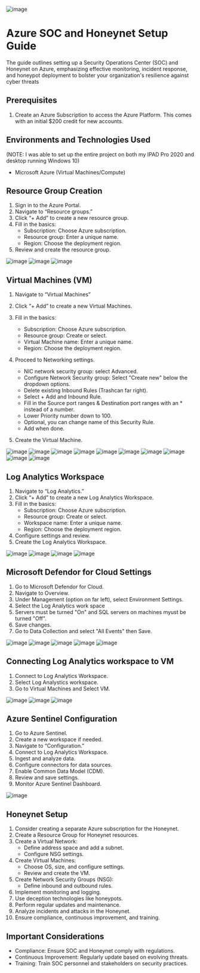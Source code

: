 ![image](https://github.com/Richan21/How-to-Implement-a-SOC-in-AZURE/assets/153684298/84cb0c29-1786-4e7b-9342-860a3b4dde9d)

<h1>Azure SOC and Honeynet Setup Guide</h1>
The guide outlines setting up a Security Operations Center (SOC) and Honeynet on Azure, emphasizing effective monitoring, incident response, and honeypot deployment to bolster your organization's resilience against cyber threats <br />


## Prerequisites
1. Create an Azure Subscription to access the Azure Platform. This comes with an initial $200 credit for new accounts.

<h2>Environments and Technologies Used</h2>
(NOTE: I was able to set up the entire project on both my IPAD Pro 2020 and desktop running Windows 10)

- Microsoft Azure (Virtual Machines/Compute)

## Resource Group Creation
1. Sign in to the Azure Portal.
2. Navigate to “Resource groups.”
3. Click “+ Add” to create a new resource group.
4. Fill in the basics:
   - Subscription: Choose Azure subscription.
   - Resource group: Enter a unique name.
   - Region: Choose the deployment region.
5. Review and create the resource group.

![image](https://github.com/Richan21/How-to-Implement-a-SOC-in-AZURE/assets/153684298/793d928e-f636-43bc-8f46-b61191a2fe94)
![image](https://github.com/Richan21/How-to-Implement-a-SOC-in-AZURE/assets/153684298/8208fb19-952d-4345-bc71-26c79d74b0b7)
![image](https://github.com/Richan21/How-to-Implement-a-SOC-in-AZURE/assets/153684298/0fd5d018-52c9-45fa-91b1-4dd2d4c805d7)

## Virtual Machines (VM)
1. Navigate to “Virtual Machines”
2. Click “+ Add” to create a new Virtual Machines.
3. Fill in the basics:
   - Subscription: Choose Azure subscription.
   - Resource group: Create or select.
   - Virtual Machine name: Enter a unique name.
   - Region: Choose the deployment region.
4. Proceed to Networking settings.
   - NIC network security group: select Advanced.
   - Configure Network Security group: Select "Create new" below the dropdown options.
   - Delete existing Inbound Rules (Trashcan far right).
   - Select + Add and Inbound Rule.
   - Fill in the Source port ranges & Destination port ranges with an * instead of a number.
   - Lower Priority number down to 100.
   - Optional, you can change name of this Security Rule.
   - Add when done.

6. Create the Virtual Machine.

![image](https://github.com/Richan21/How-to-Implement-a-SOC-in-AZURE/assets/153684298/3a2baf83-9253-4cda-810c-638bb234791c)
![image](https://github.com/Richan21/How-to-Implement-a-SOC-in-AZURE/assets/153684298/6f0ceddc-a6a9-4575-b856-4761ed5a5ea0)
![image](https://github.com/Richan21/How-to-Implement-a-SOC-in-AZURE/assets/153684298/86d47af9-28ed-4f5e-8a35-af6967915736)
![image](https://github.com/Richan21/How-to-Implement-a-SOC-in-AZURE/assets/153684298/4505eace-ef7c-4703-815b-c5d8927406b2)
![image](https://github.com/Richan21/How-to-Implement-a-SOC-in-AZURE/assets/153684298/81930f28-3ebc-4551-894c-2ba4fa4f226a)
![image](https://github.com/Richan21/How-to-Implement-a-SOC-in-AZURE/assets/153684298/c4060068-a848-4705-a1b9-0495f836ba52)
![image](https://github.com/Richan21/How-to-Implement-a-SOC-in-AZURE/assets/153684298/7f8d09d8-ae39-4857-8386-21217fe34bc3)
![image](https://github.com/Richan21/How-to-Implement-a-SOC-in-AZURE/assets/153684298/fd8438d9-4263-4ac5-b0d2-df5c205972dc)
![image](https://github.com/Richan21/How-to-Implement-a-SOC-in-AZURE/assets/153684298/d023c5c1-b66f-4317-ba99-851b2891776f)
![image](https://github.com/Richan21/How-to-Implement-a-SOC-in-AZURE/assets/153684298/726c6b5a-c4dc-4e49-ab78-d130428e5d8c)


## Log Analytics Workspace
1. Navigate to “Log Analytics.”
2. Click “+ Add” to create a new Log Analytics Workspace.
3. Fill in the basics:
   - Subscription: Choose Azure subscription.
   - Resource group: Create or select.
   - Workspace name: Enter a unique name.
   - Region: Choose the deployment region.
4. Configure settings and review.
5. Create the Log Analytics Workspace.

![image](https://github.com/Richan21/How-to-Implement-a-SOC-in-AZURE/assets/153684298/c7540f6b-20c0-45fa-8173-7dbea2264f6e)
![image](https://github.com/Richan21/How-to-Implement-a-SOC-in-AZURE/assets/153684298/79f3c74f-d429-4984-a217-1bee30d4b40e)
![image](https://github.com/Richan21/How-to-Implement-a-SOC-in-AZURE/assets/153684298/3c5caa4d-756c-42b4-b83c-d0e250b4ded2)
![image](https://github.com/Richan21/How-to-Implement-a-SOC-in-AZURE/assets/153684298/6e3d026b-6ade-4935-9648-6195e183a51f)

## Microsoft Defendor for Cloud Settings
1. Go to Microsoft Defendor for Cloud.
2. Navigate to Overview.
3. Under Management (option on far left), select Environment Settings.
4. Select the Log Analytics work space 
5. Servers must be turned "On" and SQL servers on machines myust be turned "Off".
6. Save changes.
7. Go to Data Collection and select "All Events"  then Save.

![image](https://github.com/Richan21/How-to-Implement-a-SOC-in-AZURE/assets/153684298/8598f16d-bc07-4f81-9a97-be7371c405db)
![image](https://github.com/Richan21/How-to-Implement-a-SOC-in-AZURE/assets/153684298/bbd99ee3-66cf-460b-bede-7a711f4450a4)
![image](https://github.com/Richan21/How-to-Implement-a-SOC-in-AZURE/assets/153684298/2afa98af-a5c5-4784-b66f-500787b2ed55)
![image](https://github.com/Richan21/How-to-Implement-a-SOC-in-AZURE/assets/153684298/1d42075f-4ecf-4270-a610-8b72a9116225)
![image](https://github.com/Richan21/How-to-Implement-a-SOC-in-AZURE/assets/153684298/c242cbb4-0735-40d5-994a-500ed10695b2)


## Connecting Log Analytics workspace to VM
1. Connect to Log Analytics Workspace.
2. Select Log Analystics workspace.
3. Go to Virtual Machines and Select VM.

![image](https://github.com/Richan21/How-to-Implement-a-SOC-in-AZURE/assets/153684298/e67c4b3f-c8dd-47e9-9459-4f0091bae3bb)
![image](https://github.com/Richan21/How-to-Implement-a-SOC-in-AZURE/assets/153684298/77e80804-32f2-456b-9b81-01b87103f855)
![image](https://github.com/Richan21/How-to-Implement-a-SOC-in-AZURE/assets/153684298/d59abb5a-2210-4454-b5b4-6d82bd753ae2)



## Azure Sentinel Configuration
1. Go to Azure Sentinel.
2. Create a new workspace if needed.
3. Navigate to “Configuration.”
4. Connect to Log Analytics Workspace.
5. Ingest and analyze data.
6. Configure connectors for data sources.
7. Enable Common Data Model (CDM).
8. Review and save settings.
9. Monitor Azure Sentinel Dashboard.

![image](https://github.com/Richan21/How-to-Implement-a-SOC-in-AZURE/assets/153684298/cf212206-e04b-450d-93dd-d3f12a59d06e)

## Honeynet Setup
1. Consider creating a separate Azure subscription for the Honeynet.
2. Create a Resource Group for Honeynet resources.
3. Create a Virtual Network:
   - Define address space and add a subnet.
   - Configure NSG settings.
4. Create Virtual Machines:
   - Choose OS, size, and configure settings.
   - Review and create the VM.
5. Create Network Security Groups (NSG):
   - Define inbound and outbound rules.
6. Implement monitoring and logging.
7. Use deception technologies like honeypots.
8. Perform regular updates and maintenance.
9. Analyze incidents and attacks in the Honeynet.
10. Ensure compliance, continuous improvement, and training.

## Important Considerations
- Compliance: Ensure SOC and Honeynet comply with regulations.
- Continuous Improvement: Regularly update based on evolving threats.
- Training: Train SOC personnel and stakeholders on security practices.
